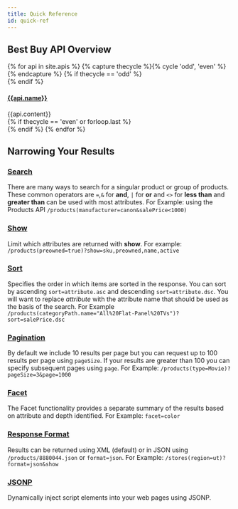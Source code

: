 ```yaml
---
title: Quick Reference
id: quick-ref
---
```


## Best Buy API Overview

<div class="apis">
    {% for api in site.apis %}
    {% capture thecycle %}{% cycle 'odd', 'even' %}{% endcapture %}
    {% if thecycle == 'odd' %}
    <div class="row">
    {% endif %}
        <div class="col-sm-6 {{api.class}}">
            <div class="media">
                <a href="{{api.href}}">
                    <img src="{{ site.baseurl }}{{api.retina}}" alt="" class="media-object pull-left">
                </a>
                <div class="media-body">
                    <h4 class="media-heading">
                        <a href="{{api.href}}">{{api.name}}</a>
                    </h4>
                    {{api.content}}
                </div>
            </div>
        </div>
    {% if thecycle == 'even' or forloop.last %}
    </div>
    {% endif %}
    {% endfor %}
</div>

## Narrowing Your Results

### [Search](/documentation#advancedSearch-search)
There are many ways to search for a singular product or group of products. These common operators are `=`,`&` for **and**, `|` for **or** and `<>` for **less than** and **greater than** can be used with most attributes. For Example: using the Products API `/products(manufacturer=canon&salePrice<1000)`

### [Show](/documentation#show-show)
Limit which attributes are returned with **show**. For example: `/products(preowned=true)?show=sku,preowned,name,active`

### [Sort](/documentation#sort-sort)
Specifies the order in which items are sorted in the response. You can sort by ascending `sort=attribute.asc` and descending `sort=attribute.dsc`. You will want to replace *attribute* with the attribute name that should be used as the basis of the search. For Example `/products(categoryPath.name="All%20Flat-Panel%20TVs")?sort=salePrice.dsc`

### [Pagination](/documentation#pagination-pagination)
By default we include 10 results per page but you can request up to 100 results per page using `pageSize`. If your results are greater than 100 you can specify subsequent pages using `page`. For Example: `/products(type=Movie)?pageSize=3&page=1000`

### [Facet](/documentation#facets-facets)
The Facet functionality provides a separate summary of the results based on attribute and depth identified. For Example: `facet=color`

### [Response Format](/documentation#responseFormat-response-format)
Results can be returned using XML (default) or in JSON using `/products/8880044.json` or `format=json`. For Example: `/stores(region=ut)?format=json&show`

### [JSONP](/documentation#responseFormat-response-format)
Dynamically inject script elements into your web pages using JSONP.